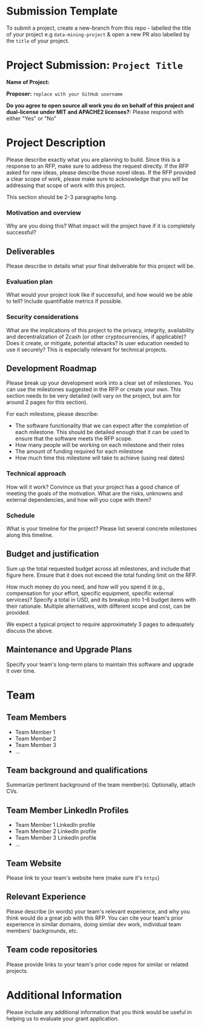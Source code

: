 # Submission Template

To submit a project, create a new-branch from this repo - labelled the title of your project e.g `data-mining-project` & 
open a new PR also labelled by the `title` of your project. 

# Project Submission: `Project Title`

**Name of Project:**

**Proposer:** `replace with your GitHub username`

**Do you agree to open source all work you do on behalf of this project and dual-license under MIT and APACHE2 licenses?:** Please respond with either "Yes" or "No"

# Project Description

Please describe exactly what you are planning to build. Since this is a response to an RFP, make sure to address the request directly. If the RFP asked for new ideas, please describe those novel ideas. If the RFP provided a clear scope of work, please make sure to acknowledge that you will be addressing that scope of work with this project.

This section should be 2-3 paragraphs long.

### Motivation and overview

Why are you doing this? What impact will the project have if it is completely successful?

## Deliverables

Please describe in details what your final deliverable for this project will be.

### Evaluation plan

What would your project look like if successful, and how would we be able to tell? Include quantifiable metrics if possible.

### Security considerations

What are the implications of this project to the privacy, integrity, availability and decentralization of Zcash (or other cryptocurrencies, if applicable)? Does it create, or mitigate, potential attacks? Is user education needed to use it securely? This is especially relevant for technical projects.


## Development Roadmap

Please break up your development work into a clear set of milestones. You can use the milestones suggested in the RFP or create your own. This section needs to be very detailed (will vary on the project, but aim for around 2 pages for this section).

For each milestone, please describe:
- The software functionality that we can expect after the completion of each milestone. This should be detailed enough that it can be used to ensure that the software meets the RFP scope.
- How many people will be working on each milestone and their roles
- The amount of funding required for each milestone
- How much time this milestone will take to achieve (using real dates)

### Technical approach

How will it work? Convince us that your project has a good chance of meeting the goals of the motivation. What are the risks, unknowns and external dependencies, and how will you cope with them?

### Schedule

What is your timeline for the project? Please list several concrete milestones along this timeline.

## Budget and justification

Sum up the total requested budget across all milestones, and include that figure here. Ensure that it does not exceed the total funding limit on the RFP.

How much money do you need, and how will you spend it (e.g., compensation for your effort, specific equipment, specific external services)? Specify a total in USD, and its breakup into 1-6 budget items with their rationale. Multiple alternatives, with different scope and cost, can be provided.

We expect a typical project to require approximately 3 pages to adequately discuss the above.

## Maintenance and Upgrade Plans

Specify your team's long-term plans to maintain this software and upgrade it over time.

# Team

## Team Members

- Team Member 1
- Team Member 2
- Team Member 3
- ...

## Team background and qualifications

Summarize pertinent background of the team member(s). Optionally, attach CVs.

## Team Member LinkedIn Profiles

- Team Member 1 LinkedIn profile
- Team Member 2 LinkedIn profile
- Team Member 3 LinkedIn profile
- ...

## Team Website

Please link to your team's website here (make sure it's `https`)

## Relevant Experience

Please describe (in words) your team's relevant experience, and why you think would do a great job with this RFP. You can cite your team's prior experience in similar domains, doing similar dev work, individual team members' backgrounds, etc.

## Team code repositories

Please provide links to your team's prior code repos for similar or related projects.

# Additional Information

Please include any additional information that you think would be useful in helping us to evaluate your grant application.